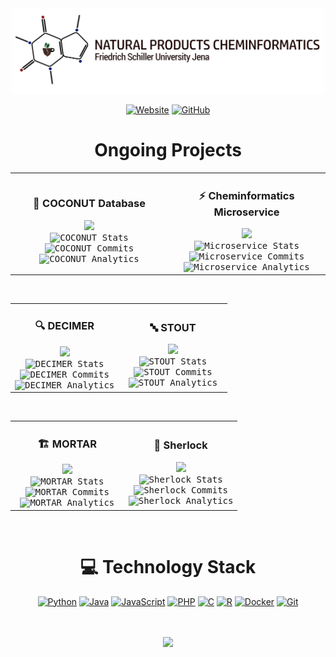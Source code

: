 <div align="center">

<img src="https://github.com/Kohulan/DECIMER-Image-to-SMILES/blob/master/assets/CheminfGit.png" alt="Organization Banner" width="500">

<div align="center">

[![Website](https://img.shields.io/badge/🌐_EXPLORE_OUR_RESEARCH-cheminf.uni--jena.de-gradient?style=for-the-badge&logoColor=white&labelColor=2B3137&color=56B6C2)](https://cheminf.uni-jena.de)
[![GitHub](https://img.shields.io/badge/🔬_JOIN_OUR_LAB-Steinbeck--Lab-gradient?style=for-the-badge&logoColor=white&labelColor=2B3137&color=61DAFB)](https://github.com/Steinbeck-Lab)

</div>


# Ongoing Projects

<table>
<tr>
<td width="50%">

<div align="center">

### 🥥 COCONUT Database
<img src="https://capsule-render.vercel.app/api?type=waving&color=gradient&customColorList=2,4,6&height=3"/>

<kbd>
<br>
<img src="https://github-readme-stats.vercel.app/api/pin/?username=Steinbeck-Lab&repo=coconut&theme=react&border_color=61dafb&border_radius=10" alt="COCONUT Stats">
<br>
<img src="https://img.shields.io/github/commits-since/Steinbeck-Lab/coconut/latest?style=flat-square&logo=git&logoColor=white&labelColor=2B3137&color=61DAFB" alt="COCONUT Commits">
<br>
<img src="https://repobeats.axiom.co/api/embed/34ef6fcab45b9fa10fe0f985f04fabb300a6fd8e.svg" alt="COCONUT Analytics" width="300">
<br>
</kbd>

</div>

</td>
<td width="50%">

<div align="center">

### ⚡ Cheminformatics Microservice
<img src="https://capsule-render.vercel.app/api?type=waving&color=gradient&customColorList=14,4,2&height=3"/>

<kbd>
<br>
<img src="https://github-readme-stats.vercel.app/api/pin/?username=Steinbeck-Lab&repo=cheminformatics-microservice&theme=react&border_color=61dafb&border_radius=10" alt="Microservice Stats">
<br>
<img src="https://img.shields.io/github/commits-since/Steinbeck-Lab/cheminformatics-microservice/latest?style=flat-square&logo=git&logoColor=white&labelColor=2B3137&color=61DAFB" alt="Microservice Commits">
<br>
<img src="https://repobeats.axiom.co/api/embed/4f9d58644c84fa1730f556f23fbb328bea710597.svg" alt="Microservice Analytics" width="300">
<br>
</kbd>

</div>

</td>
</tr>
</table>

<br>

<table>
<tr>
<td width="50%">

<div align="center">

### 🔍 DECIMER
<img src="https://capsule-render.vercel.app/api?type=waving&color=gradient&customColorList=6,8,10&height=3"/>

<kbd>
<br>
<img src="https://github-readme-stats.vercel.app/api/pin/?username=Steinbeck-Lab&repo=DECIMER-Image_Transformer&theme=react&border_color=61dafb&border_radius=10" alt="DECIMER Stats">
<br>
<img src="https://img.shields.io/github/commits-since/Kohulan/DECIMER-Image_Transformer/latest?style=flat-square&logo=git&logoColor=white&labelColor=2B3137&color=61DAFB" alt="DECIMER Commits">
<br>
<img src="https://repobeats.axiom.co/api/embed/bf532b7ac0d34137bdea8fbb82986828f86de065.svg" alt="DECIMER Analytics" width="300">
<br>
</kbd>

</div>

</td>
<td width="50%">

<div align="center">

### 🔤 STOUT
<img src="https://capsule-render.vercel.app/api?type=waving&color=gradient&customColorList=8,10,12&height=3"/>

<kbd>
<br>
<img src="https://github-readme-stats.vercel.app/api/pin/?username=Steinbeck-Lab&repo=Smiles-TO-iUpac-Translator&theme=react&border_color=61dafb&border_radius=10" alt="STOUT Stats">
<br>
<img src="https://img.shields.io/github/commits-since/Kohulan/Smiles-TO-iUpac-Translator/latest?style=flat-square&logo=git&logoColor=white&labelColor=2B3137&color=61DAFB" alt="STOUT Commits">
<br>
<img src="https://repobeats.axiom.co/api/embed/01a1cb31c8d0d26438db127fe65e0c7e8c532d17.svg" alt="STOUT Analytics" width="300">
<br>
</kbd>

</div>

</td>
</tr>
</table>

<br>

<table>
<tr>
<td width="50%">

<div align="center">

### 🏗️ MORTAR
<img src="https://capsule-render.vercel.app/api?type=waving&color=gradient&customColorList=10,12,14&height=3"/>

<kbd>
<br>
<img src="https://github-readme-stats.vercel.app/api/pin/?username=Steinbeck-Lab&repo=MORTAR&theme=react&border_color=61dafb&border_radius=10" alt="MORTAR Stats">
<br>
<img src="https://img.shields.io/github/commits-since/FelixBaensch/MORTAR/latest?style=flat-square&logo=git&logoColor=white&labelColor=2B3137&color=61DAFB" alt="MORTAR Commits">
<br>
<img src="https://repobeats.axiom.co/api/embed/5ce429ad1071045c3586b6af3db59ef9f073e697.svg" alt="MORTAR Analytics" width="300">
<br>
</kbd>

</div>

</td>
<td width="50%">

<div align="center">

### 🔎 Sherlock
<img src="https://capsule-render.vercel.app/api?type=waving&color=gradient&customColorList=12,14,16&height=3"/>

<kbd>
<br>
<img src="https://github-readme-stats.vercel.app/api/pin/?username=Steinbeck-Lab&repo=sherlock&theme=react&border_color=61dafb&border_radius=10" alt="Sherlock Stats">
<br>
<img src="https://img.shields.io/github/commits-since/michaelwenk/sherlock/latest?style=flat-square&logo=git&logoColor=white&labelColor=2B3137&color=61DAFB" alt="Sherlock Commits">
<br>
<img src="https://repobeats.axiom.co/api/embed/45afd1d01790cf837e6c86af764490b9a78f8651.svg" alt="Sherlock Analytics" width="300">
<br>
</kbd>

</div>

</td>
</tr>
</table>

<br>

# 💻 Technology Stack

<div align="center">

<a href="#"><img src="https://img.shields.io/badge/🐍_PYTHON-gradient?style=for-the-badge&logo=python&logoColor=white&labelColor=3776AB&color=FFD43B" alt="Python"></a>
<a href="#"><img src="https://img.shields.io/badge/☕_JAVA-gradient?style=for-the-badge&logo=openjdk&logoColor=white&labelColor=ED8B00&color=FF7F00" alt="Java"></a>
<a href="#"><img src="https://img.shields.io/badge/🌐_JAVASCRIPT-gradient?style=for-the-badge&logo=javascript&logoColor=white&labelColor=F7DF1E&color=323330" alt="JavaScript"></a>
<a href="#"><img src="https://img.shields.io/badge/🔧_PHP-gradient?style=for-the-badge&logo=php&logoColor=white&labelColor=777BB4&color=4F5B93" alt="PHP"></a>
<a href="#"><img src="https://img.shields.io/badge/⚙️_C-gradient?style=for-the-badge&logo=c&logoColor=white&labelColor=00599C&color=004482" alt="C"></a>
<a href="#"><img src="https://img.shields.io/badge/📊_R-gradient?style=for-the-badge&logo=r&logoColor=white&labelColor=276DC3&color=75AADB" alt="R"></a>
<a href="#"><img src="https://img.shields.io/badge/🐳_DOCKER-gradient?style=for-the-badge&logo=docker&logoColor=white&labelColor=2496ED&color=099CEC" alt="Docker"></a>
<a href="#"><img src="https://img.shields.io/badge/📚_GIT-gradient?style=for-the-badge&logo=git&logoColor=white&labelColor=F05032&color=FF7F7F" alt="Git"></a>

</div>

<br>

<div align="center">

<br>

<img src="https://readme-typing-svg.herokuapp.com?font=JetBrains+Mono&weight=600&size=30&duration=3000&pause=1000&color=704214&center=true&vCenter=true&repeat=true&width=500&height=60&lines=Made+with+%E2%98%95+by+Steinbeck+Lab;Brewing+Code+%E2%98%95+Since+1999;Powered+by+%E2%98%95+and+Code" />

</div>

</div>
